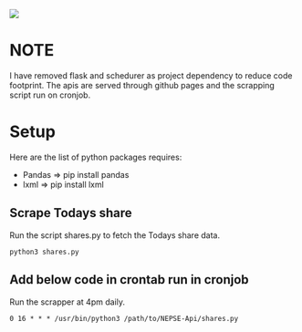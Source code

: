 ![](https://i.imgur.com/WzqBk1p.png)

# NOTE
I have removed flask and schedurer as project dependency to reduce code footprint. The apis are served through github pages and the scrapping script run on cronjob.

# Setup
Here are the list of python packages requires:
- Pandas => pip install pandas
- lxml => pip install lxml

## Scrape Todays share
Run the script shares.py to fetch the Todays share data.

```
python3 shares.py

```

## Add below code in crontab run in cronjob
Run the scrapper at 4pm daily.
```
0 16 * * * /usr/bin/python3 /path/to/NEPSE-Api/shares.py
```
